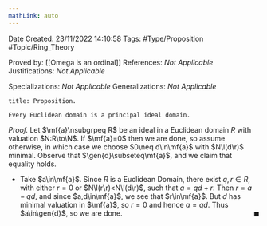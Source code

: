 ```yaml
---
mathLink: auto
---
```


<div class="topSpace"></div>

Date Created: 23/11/2022 14:10:58
Tags: #Type/Proposition #Topic/Ring_Theory

Proved by: [[Omega is an ordinal]]
References: <i>Not Applicable</i>
Justifications: <i>Not Applicable</i>

Specializations: <i>Not Applicable</i>
Generalizations: <i>Not Applicable</i>

``` ad-Proposition
title: Proposition.

Every Euclidean domain is a principal ideal domain.

```

<i>Proof.</i> Let $\mf{a}\nsubgrpeq R$ be an ideal in a Euclidean domain $R$ with valuation $N:R\to\N$. If $\mf{a}=0$ then we are done, so assume otherwise, in which case we choose $0\neq d\in\mf{a}$ with $N\l(d\r)$ minimal. Observe that $\gen{d}\subseteq\mf{a}$, and we claim that equality holds.
* Take $a\in\mf{a}$. Since $R$ is a Euclidean Domain, there exist $q,r\in R$, with either $r=0$ or $N\l(r\r)<N\l(d\r)$, such that $a=qd+r$. Then $r=a-qd$, and since $a,d\in\mf{a}$, we see that $r\in\mf{a}$. But $d$ has minimal valuation in $\mf{a}$, so $r=0$ and hence $a=qd$. Thus $a\in\gen{d}$, so we are done.<span style="float:right;">$\blacksquare$</span>
